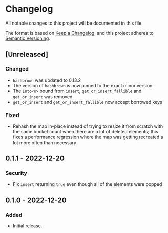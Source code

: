 # Changelog

All notable changes to this project will be documented in this file.

The format is based on [Keep a Changelog](https://keepachangelog.com/en/1.0.0/),
and this project adheres to [Semantic Versioning](https://semver.org/spec/v2.0.0.html).

## [Unreleased]

### Changed

- `hashbrown` was updated to 0.13.2
- The version of `hashbrown` is now pinned to the exact minor version
- The `Into<K>` bound from `insert`, `get_or_insert_fallible` and `get_or_insert` was removed
- `get_or_insert` and `get_or_insert_fallible` now accept borrowed keys

### Fixed

- Rehash the map in-place instead of trying to resize it from scratch with the same bucket count
  when there are a lot of deleted elements; this fixes a performance regression where the map was
  getting recreated a lot more often than necessary

## 0.1.1 - 2022-12-20

### Security

- Fix `insert` returning `true` even though all of the elements were popped

## 0.1.0 - 2022-12-20

### Added

- Initial release.
